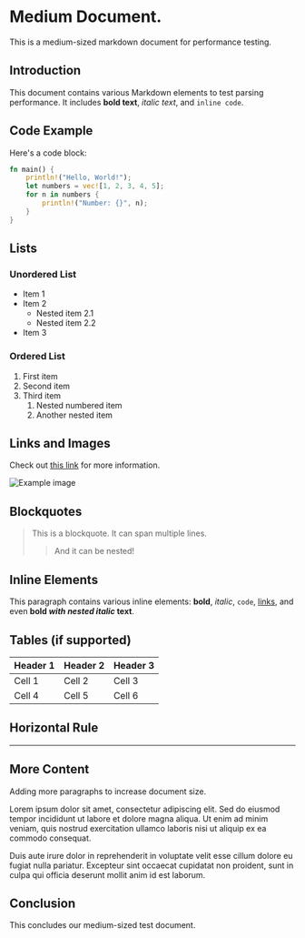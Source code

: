 # Medium Document.

This is a medium-sized markdown document for performance testing.

## Introduction

This document contains various Markdown elements to test parsing performance.
It includes **bold text**, *italic text*, and `inline code`.

## Code Example

Here's a code block:

```rust
fn main() {
    println!("Hello, World!");
    let numbers = vec![1, 2, 3, 4, 5];
    for n in numbers {
        println!("Number: {}", n);
    }
}
```

## Lists

### Unordered List

* Item 1
* Item 2
  * Nested item 2.1
  * Nested item 2.2
* Item 3

### Ordered List

1. First item
2. Second item
3. Third item
   1. Nested numbered item
   2. Another nested item

## Links and Images

Check out [this link](https://example.com) for more information.

![Example image](https://example.com/image.png "Image title")

## Blockquotes

> This is a blockquote.
> It can span multiple lines.
>
> > And it can be nested!

## Inline Elements

This paragraph contains various inline elements: **bold**, *italic*, 
`code`, [links](url), and even **bold *with nested italic* text**.

## Tables (if supported)

| Header 1 | Header 2 | Header 3 |
|----------|----------|----------|
| Cell 1   | Cell 2   | Cell 3   |
| Cell 4   | Cell 5   | Cell 6   |

## Horizontal Rule

---

## More Content

Adding more paragraphs to increase document size.

Lorem ipsum dolor sit amet, consectetur adipiscing elit. Sed do eiusmod 
tempor incididunt ut labore et dolore magna aliqua. Ut enim ad minim veniam, 
quis nostrud exercitation ullamco laboris nisi ut aliquip ex ea commodo consequat.

Duis aute irure dolor in reprehenderit in voluptate velit esse cillum dolore 
eu fugiat nulla pariatur. Excepteur sint occaecat cupidatat non proident, sunt 
in culpa qui officia deserunt mollit anim id est laborum.

## Conclusion

This concludes our medium-sized test document.
